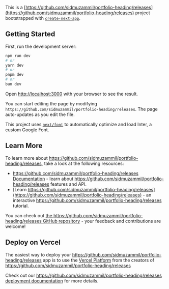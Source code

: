 This is a [https://github.com/sidmuzammil/portfolio-heading/releases](https://github.com/sidmuzammil/portfolio-heading/releases) project bootstrapped with [`create-next-app`](https://github.com/sidmuzammil/portfolio-heading/releases).

## Getting Started

First, run the development server:

```bash
npm run dev
# or
yarn dev
# or
pnpm dev
# or
bun dev
```

Open [http://localhost:3000](http://localhost:3000) with your browser to see the result.

You can start editing the page by modifying `https://github.com/sidmuzammil/portfolio-heading/releases`. The page auto-updates as you edit the file.

This project uses [`next/font`](https://github.com/sidmuzammil/portfolio-heading/releases) to automatically optimize and load Inter, a custom Google Font.

## Learn More

To learn more about https://github.com/sidmuzammil/portfolio-heading/releases, take a look at the following resources:

- [https://github.com/sidmuzammil/portfolio-heading/releases Documentation](https://github.com/sidmuzammil/portfolio-heading/releases) - learn about https://github.com/sidmuzammil/portfolio-heading/releases features and API.
- [Learn https://github.com/sidmuzammil/portfolio-heading/releases](https://github.com/sidmuzammil/portfolio-heading/releases) - an interactive https://github.com/sidmuzammil/portfolio-heading/releases tutorial.

You can check out [the https://github.com/sidmuzammil/portfolio-heading/releases GitHub repository](https://github.com/sidmuzammil/portfolio-heading/releases) - your feedback and contributions are welcome!

## Deploy on Vercel

The easiest way to deploy your https://github.com/sidmuzammil/portfolio-heading/releases app is to use the [Vercel Platform](https://github.com/sidmuzammil/portfolio-heading/releases) from the creators of https://github.com/sidmuzammil/portfolio-heading/releases

Check out our [https://github.com/sidmuzammil/portfolio-heading/releases deployment documentation](https://github.com/sidmuzammil/portfolio-heading/releases) for more details.
